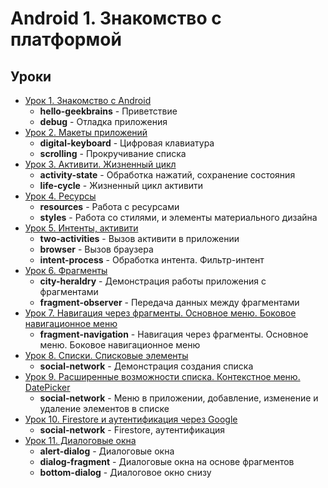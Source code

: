 # Android 1. Знакомство с платформой
## Уроки
* [Урок 1. Знакомство с Android](https://github.com/Kirill-Aksenov/android-platform-introduction-lessons/tree/master/lesson01)
    * **hello-geekbrains** - Приветствие
    * **debug** - Отладка приложения
* [Урок 2. Макеты приложений](https://github.com/Kirill-Aksenov/android-platform-introduction-lessons/tree/master/lesson02)
    * **digital-keyboard** - Цифровая клавиатура
    * **scrolling** - Прокручивание списка
* [Урок 3. Активити. Жизненный цикл](https://github.com/Kirill-Aksenov/android-platform-introduction-lessons/tree/master/lesson03)
    * **activity-state** - Обработка нажатий, сохранение состояния
    * **life-cycle** - Жизненный цикл активити
* [Урок 4. Ресурсы](https://github.com/Kirill-Aksenov/android-platform-introduction-lessons/tree/master/lesson04)
    * **resources** - Работа с ресурсами
    * **styles** - Работа со стилями, и элементы материального дизайна
* [Урок 5. Интенты, активити](https://github.com/Kirill-Aksenov/android-platform-introduction-lessons/tree/master/lesson05)
    * **two-activities** - Вызов активити в приложении
    * **browser** - Вызов браузера
    * **intent-process** - Обработка интента. Фильтр-интент
* [Урок 6. Фрагменты](https://github.com/Kirill-Aksenov/android-platform-introduction-lessons/tree/master/lesson06)
    * **city-heraldry** - Демонстрация работы приложения с фрагментами
    * **fragment-observer** - Передача данных между фрагментами
* [Урок 7. Навигация через фрагменты. Основное меню. Боковое навигационное меню](https://github.com/Kirill-Aksenov/android-platform-introduction-lessons/tree/master/lesson07)
    * **fragment-navigation** - Навигация через фрагменты. Основное меню. Боковое навигационное меню
* [Урок 8. Списки. Списковые элементы](https://github.com/Kirill-Aksenov/android-platform-introduction-lessons/tree/master/lesson08)
    * **social-network** - Демонстрация создания списка
* [Урок 9. Расширенные возможности списка. Контекстное меню. DatePicker](https://github.com/Kirill-Aksenov/android-platform-introduction-lessons/tree/master/lesson09)
    * **social-network** - Меню в приложении, добавление, изменение и удаление элементов в списке
* [Урок 10. Firestore и аутентификация через Google](https://github.com/Kirill-Aksenov/android-platform-introduction-lessons/tree/master/lesson10)
    * **social-network** - Firestore, аутентификация
* [Урок 11. Диалоговые окна](https://github.com/Kirill-Aksenov/android-platform-introduction-lessons/tree/master/lesson11)
    * **alert-dialog** - Диалоговые окна
    * **dialog-fragment** - Диалоговые окна на основе фрагментов
    * **bottom-dialog** - Диалоговое окно снизу

